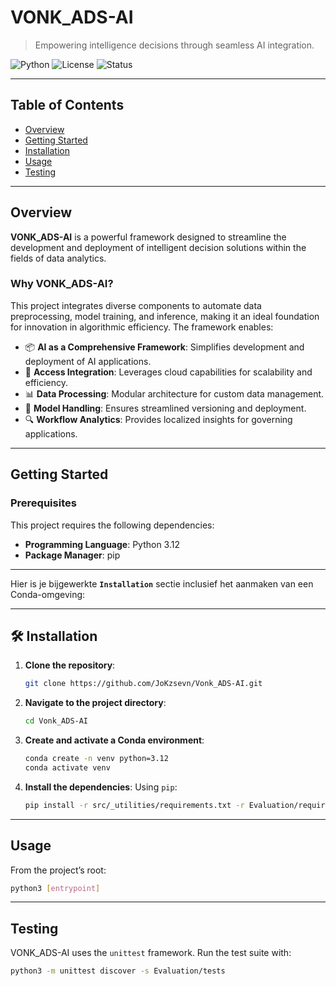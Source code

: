 # VONK_ADS-AI

> Empowering intelligence decisions through seamless AI integration.

![Python](https://img.shields.io/badge/Python-3.11-blue.svg)
![License](https://img.shields.io/badge/License-MIT-green.svg)
![Status](https://img.shields.io/badge/Status-Active-purple.svg)

---

## Table of Contents

- [Overview](#overview)  
- [Getting Started](#getting-started)  
- [Installation](#installation)  
- [Usage](#usage)  
- [Testing](#testing)

---

## Overview

**VONK_ADS-AI** is a powerful framework designed to streamline the development and deployment of intelligent decision solutions within the fields of data analytics.

### Why VONK_ADS-AI?

This project integrates diverse components to automate data preprocessing, model training, and inference, making it an ideal foundation for innovation in algorithmic efficiency. The framework enables:

- 📦 **AI as a Comprehensive Framework**: Simplifies development and deployment of AI applications.
- 🧠 **Access Integration**: Leverages cloud capabilities for scalability and efficiency.
- 📊 **Data Processing**: Modular architecture for custom data management.
- 📁 **Model Handling**: Ensures streamlined versioning and deployment.
- 🔍 **Workflow Analytics**: Provides localized insights for governing applications.

---

## Getting Started

### Prerequisites

This project requires the following dependencies:

- **Programming Language**: Python 3.12  
- **Package Manager**: pip

---

Hier is je bijgewerkte **`Installation`** sectie inclusief het aanmaken van een Conda-omgeving:

---

## 🛠️ Installation

1. **Clone the repository**:

   ```bash
   git clone https://github.com/JoKzsevn/Vonk_ADS-AI.git
   ```

2. **Navigate to the project directory**:

   ```bash
   cd Vonk_ADS-AI
   ```

3. **Create and activate a Conda environment**:

   ```bash
   conda create -n venv python=3.12
   conda activate venv
   ```

4. **Install the dependencies**:
   Using `pip`:

   ```bash
   pip install -r src/_utilities/requirements.txt -r Evaluation/requirements_test.txt
   ```

---

## Usage

From the project’s root:

```bash
python3 [entrypoint]
```

---

## Testing

VONK\_ADS-AI uses the `unittest` framework. Run the test suite with:

```bash
python3 -m unittest discover -s Evaluation/tests
```

